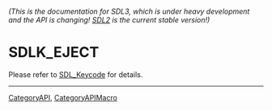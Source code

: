 ###### (This is the documentation for SDL3, which is under heavy development and the API is changing! [SDL2](https://wiki.libsdl.org/SDL2/) is the current stable version!)
# SDLK_EJECT

Please refer to [SDL_Keycode](SDL_Keycode) for details.

----
[CategoryAPI](CategoryAPI), [CategoryAPIMacro](CategoryAPIMacro)

